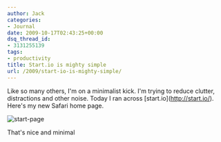 ```yaml
---
author: Jack
categories:
- Journal
date: 2009-10-17T02:43:25+00:00
dsq_thread_id:
- 3131255139
tags:
- productivity
title: Start.io is mighty simple
url: /2009/start-io-is-mighty-simple/
---
```


Like so many others, I'm on a minimalist kick. I'm trying to reduce clutter, distractions and other noise. Today I ran across \[start.io\](http://start.io/). Here's my new Safari home page.

![start-page][1]

That's nice and minimal

 [1]: http://baty.net/files/start-page-20091016-223303.jpg